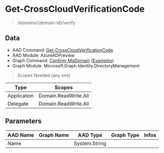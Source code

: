 # Get-CrossCloudVerificationCode

> /domains/{domain-id}/verify

## Data

+ AAD Command: [Get-CrossCloudVerificationCode](https://docs.microsoft.com/en-us/powershell/module/AzureADPreview/Get-CrossCloudVerificationCode)
+ AAD Module: AzureADPreview
+ Graph Command: [Confirm-MgDomain](https://docs.microsoft.com/en-us/powershell/module/Microsoft.Graph.Identity.DirectoryManagement/Confirm-MgDomain) ([Examples](https://github.com/orgs/msgraph/discussions?discussions_q=Confirm-MgDomain))
+ Graph Module: Microsoft.Graph.Identity.DirectoryManagement

> Scopes Needed (any one)

|Type|Scopes|
|---|---|
|Application|Domain.ReadWrite.All|
|Delegate|Domain.ReadWrite.All|

## Parameters

|AAD Name|Graph Name|AAD Type|Graph Type|Infos|
|---|---|---|---|---|
|Name||System.String|||

